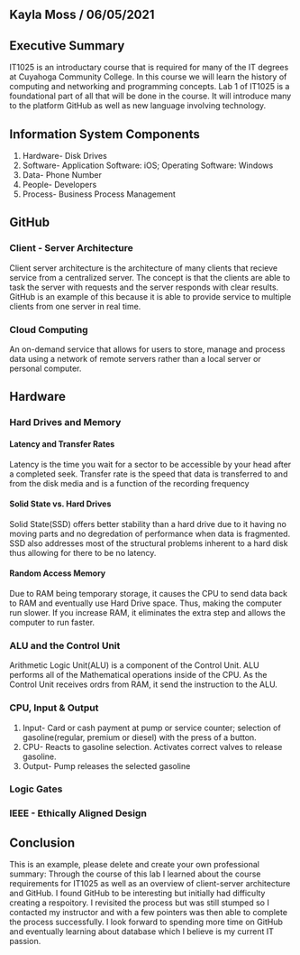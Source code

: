 ## Kayla Moss / 06/05/2021

## Executive Summary
IT1025 is an introductary course that is required for many of the IT degrees at Cuyahoga Community College. In this course we will learn the history of computing and networking and programming concepts. Lab 1 of IT1025 is a foundational part of all that will be done in the course. It will introduce many to the platform GitHub as well as new language involving technology.

## Information System Components
1. Hardware- Disk Drives
2. Software- Application Software: iOS; Operating Software: Windows
3. Data- Phone Number 
4. People- Developers
5. Process- Business Process Management 
## GitHub
### Client - Server Architecture
Client server architecture is the architecture of many clients that recieve service from a centralized server. The concept is that the clients are able to task the server with requests and the server responds with clear results. GitHub is an example of this because it is able to provide service to multiple clients from one server in real time.
### Cloud Computing
An on-demand service that allows for users to store, manage and process data using a network of remote servers rather than a local server or personal computer.
## Hardware
### Hard Drives and Memory
#### Latency and Transfer Rates
Latency is the time you wait for a sector to be accessible by your head after a completed seek. Transfer rate is the speed that data is transferred to and from the disk media and is a function of the recording frequency
#### Solid State vs. Hard Drives
Solid State(SSD) offers better stability than a hard drive due to it having no moving parts and no degredation of performance when data is fragmented. SSD also addresses most of the structural problems inherent to a hard disk thus allowing for there to be no latency. 
#### Random Access Memory
Due to RAM being temporary storage, it causes the CPU to send data back to RAM and eventually use Hard Drive space. Thus, making the computer run slower. If you increase RAM, it eliminates the extra step and allows the computer to run faster. 
### ALU and the Control Unit
Arithmetic Logic Unit(ALU) is a component of the Control Unit. ALU performs all of the Mathematical operations inside of the CPU. As the Control Unit receives ordrs from RAM, it send the instruction to the ALU.
### CPU, Input & Output
1. Input- Card or cash payment at pump or service counter; selection of gasoline(regular, premium or diesel) with the press of a button.
2. CPU- Reacts to gasoline selection. Activates correct valves to release gasoline.
3. Output- Pump releases the selected gasoline
### Logic Gates 

### IEEE - Ethically Aligned Design

## Conclusion
This is an example, please delete and create your own professional summary:
Through the course of this lab I learned about the course requirements for IT1025 as well as an overview of client-server architecture and GitHub.  I found GitHub to be interesting but initially had difficulty creating a respoitory.  I revisited the process but was still stumped so I contacted my instructor and with a few pointers was then able to complete the process successfully. I look forward to spending more time on GitHub and eventually learning about database which I believe is my current IT passion.
